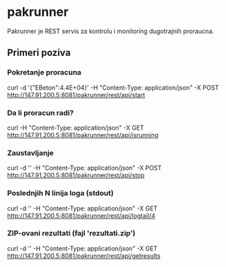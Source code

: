 # pakrunner

Pakrunner je REST servis za kontrolu i monitoring dugotrajnih proraucna. 

## Primeri poziva

### Pokretanje proracuna
curl -d '{"EBeton":4.4E+04}' -H "Content-Type: application/json" -X POST http://147.91.200.5:8081/pakrunner/rest/api/start

### Da li proracun radi?
curl -H "Content-Type: application/json" -X GET http://147.91.200.5:8081/pakrunner/rest/api/isrunning

### Zaustavljanje
curl -d '' -H "Content-Type: application/json" -X POST http://147.91.200.5:8081/pakrunner/rest/api/stop

### Poslednjih N linija loga (stdout)
curl -d '' -H "Content-Type: application/json" -X GET http://147.91.200.5:8081/pakrunner/rest/api/logtail/4

### ZIP-ovani rezultati (fajl 'rezultati.zip')
curl -d '' -H "Content-Type: application/json" -X GET http://147.91.200.5:8081/pakrunner/rest/api/getresults
